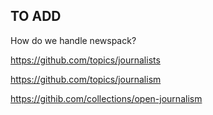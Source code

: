 ## TO ADD

How do we handle newspack? 

https://github.com/topics/journalists

https://github.com/topics/journalism

https://githib.com/collections/open-journalism
